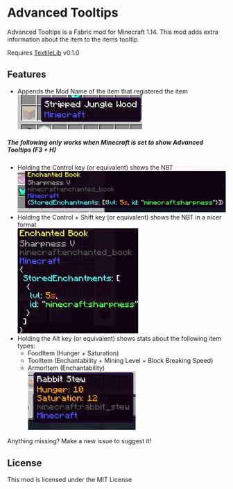 # Advanced Tooltips

Advanced Tooltips is a Fabric mod for Minecraft 1.14. 
This mod adds extra information about the item to the items tooltip.

Requires [TextileLib](https://github.com/NerdHubMC/TextileLib) v0.1.0

## Features

- Appends the Mod Name of the item that registered the item
![mod_name]

##### The following only works when Minecraft is set to show Advanced Tooltips (F3 + H)

- Holding the Control key (or equivalent) shows the NBT  
![basic_nbt]
- Holding the Control + Shift key (or equivalent) shows the NBT in a nicer format  
![formatted_nbt]
- Holding the Alt key (or equivalent) shows stats about the following item types:
  - FoodItem (Hunger + Saturation)
  - ToolItem (Enchantability + Mining Level + Block Breaking Speed)
  - ArmorItem (Enchantability)  
![alt_info]

Anything missing? Make a new issue to suggest it!

## License

This mod is licensed under the MIT License

[alt_info]: alt_info.jpg
[mod_name]: modname.jpg
[basic_nbt]: basic_nbt.jpg
[formatted_nbt]: formatted_nbt.jpg